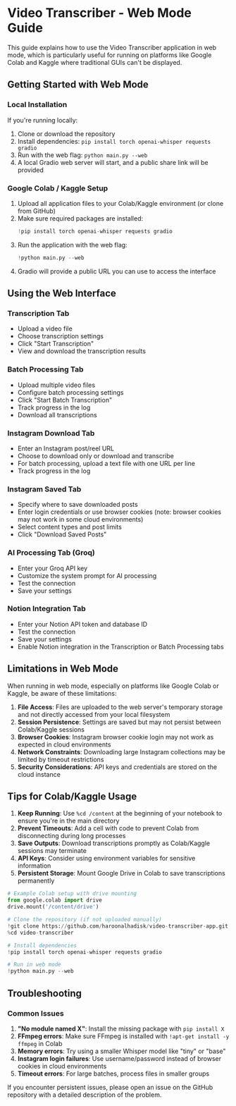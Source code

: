 # Video Transcriber - Web Mode Guide

This guide explains how to use the Video Transcriber application in web mode, which is particularly useful for running on platforms like Google Colab and Kaggle where traditional GUIs can't be displayed.

## Getting Started with Web Mode

### Local Installation

If you're running locally:

1. Clone or download the repository
2. Install dependencies: `pip install torch openai-whisper requests gradio`
3. Run with the web flag: `python main.py --web`
4. A local Gradio web server will start, and a public share link will be provided

### Google Colab / Kaggle Setup

1. Upload all application files to your Colab/Kaggle environment (or clone from GitHub)
2. Make sure required packages are installed:
   ```python
   !pip install torch openai-whisper requests gradio
   ```
3. Run the application with the web flag:
   ```python
   !python main.py --web
   ```
4. Gradio will provide a public URL you can use to access the interface

## Using the Web Interface

### Transcription Tab
- Upload a video file
- Choose transcription settings
- Click "Start Transcription"
- View and download the transcription results

### Batch Processing Tab
- Upload multiple video files
- Configure batch processing settings
- Click "Start Batch Transcription"
- Track progress in the log
- Download all transcriptions

### Instagram Download Tab
- Enter an Instagram post/reel URL
- Choose to download only or download and transcribe
- For batch processing, upload a text file with one URL per line
- Track progress in the log

### Instagram Saved Tab
- Specify where to save downloaded posts
- Enter login credentials or use browser cookies (note: browser cookies may not work in some cloud environments)
- Select content types and post limits
- Click "Download Saved Posts"

### AI Processing Tab (Groq)
- Enter your Groq API key
- Customize the system prompt for AI processing
- Test the connection
- Save your settings

### Notion Integration Tab
- Enter your Notion API token and database ID
- Test the connection
- Save your settings
- Enable Notion integration in the Transcription or Batch Processing tabs

## Limitations in Web Mode

When running in web mode, especially on platforms like Google Colab or Kaggle, be aware of these limitations:

1. **File Access**: Files are uploaded to the web server's temporary storage and not directly accessed from your local filesystem
2. **Session Persistence**: Settings are saved but may not persist between Colab/Kaggle sessions
3. **Browser Cookies**: Instagram browser cookie login may not work as expected in cloud environments
4. **Network Constraints**: Downloading large Instagram collections may be limited by timeout restrictions
5. **Security Considerations**: API keys and credentials are stored on the cloud instance

## Tips for Colab/Kaggle Usage

1. **Keep Running**: Use `%cd /content` at the beginning of your notebook to ensure you're in the main directory
2. **Prevent Timeouts**: Add a cell with code to prevent Colab from disconnecting during long processes
3. **Save Outputs**: Download transcriptions promptly as Colab/Kaggle sessions may terminate
4. **API Keys**: Consider using environment variables for sensitive information
5. **Persistent Storage**: Mount Google Drive in Colab to save transcriptions permanently

```python
# Example Colab setup with drive mounting
from google.colab import drive
drive.mount('/content/drive')

# Clone the repository (if not uploaded manually)
!git clone https://github.com/haroonalhadisk/video-transcriber-app.git
%cd video-transcriber

# Install dependencies
!pip install torch openai-whisper requests gradio

# Run in web mode
!python main.py --web
```

## Troubleshooting

### Common Issues

1. **"No module named X"**: Install the missing package with `pip install X`
2. **FFmpeg errors**: Make sure FFmpeg is installed with `!apt-get install -y ffmpeg` in Colab
3. **Memory errors**: Try using a smaller Whisper model like "tiny" or "base"
4. **Instagram login failures**: Use username/password instead of browser cookies in cloud environments
5. **Timeout errors**: For large batches, process files in smaller groups

If you encounter persistent issues, please open an issue on the GitHub repository with a detailed description of the problem.